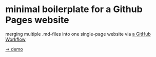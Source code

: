 # minimal boilerplate for a Github Pages website
merging multiple .md-files into one single-page website via [a GitHub Workflow](/.github/workflows/gh-pages.yml)

[→ demo](https://jango-fx.github.io/Minimal-Github-Page/)
